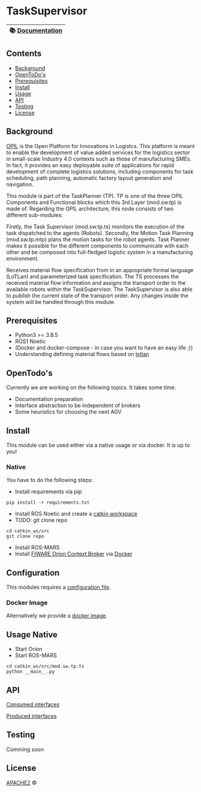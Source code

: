 # TaskSupervisor



| :books: [Documentation](soon) |
| --------------------------------------------- |

## Contents
* [Background](#Background)
* [OpenToDo's](#OpenTodo's)
* [Prerequisites](#Prerequisites)
* [Install](#Install)
* [Usage](#Usage)
* [API](#API)
* [Testing](#Testing)
* [License](#License)


## Background

[OPIL](https://opil-documentation.readthedocs.io/) is the Open Platform for Innovations in Logistcs. This platform is meant to enable the development of value added services for the logistics sector in small-scale Industry 4.0 contexts such as those of manufacturing SMEs. In fact, it provides an easy deployable suite of applications for rapid development of complete logistics solutions, including components for task scheduling, path planning, automatic factory layout generation and navigation.

This module is part of the TaskPlanner (TP). TP is one of the three OPIL Components and Functional blocks which this 3rd Layer (mod.sw.tp) is made of. Regarding the OPIL architecture, this node consists of two different sub-modules:

Firstly, the Task Supervisor (mod.sw.tp.ts) monitors the execution of the task dispatched to the agents (Robots). Secondly, the Motion Task Planning (mod.sw.tp.mtp) plans the motion tasks for the robot agents. Task Planner makes it possible for the different components to communicate with each other and be composed into full-fledged logistic system in a manufacturing environment.

Receives material flow specification from in an appropriate formal language (LoTLan) and parameterized task specification. The TS processes the received material flow information and assigns the transport order to the available robots within the TaskSupervisor. The TaskSupervisor is also able to publish the current state of the transport order. Any changes inside the system will be handled through this module.

## Prerequisites
* Python3 >= 3.8.5
* ROS1 Noetic
* (Docker and docker-compose - in case you want to have an easy life ;))
* Understanding defining material flows based on [lotlan](https://lotlan.readthedocs.io/en/latest/)

## OpenTodo's
Currently we are working on the following topics. It takes some time.
* Documentation preparation
* Interface abstraction to be independent of brokers
* Some heuristics for choosing the next AGV

## Install
This module can be used either via a native usage or via docker. It is up to you!

### Native
You have to do the following steps:
* Install requirements via pip
```
pip install -r requirements.txt
```
* Install ROS Noetic and create a [catkin workspace](http://wiki.ros.org/catkin/Tutorials/create_a_workspace)
* TODO: git clone repo
```
cd catkin_ws/src
git clone repo
```
* Install ROS-MARS
* Install [FIWARE Orion Context Broker](https://fiware-orion.readthedocs.io/en/master/) via [Docker](https://hub.docker.com/r/fiware/orion/)


## Configuration

This modules requires a [configuration file](docs/install/configuration.md).


### Docker Image

Alternatively we provide a [docker image](Docker/Dockerfile).

## Usage Native
* Start Orion
* Start ROS-MARS
```
cd catkin_ws/src/mod.sw.tp.ts
python __main__.py
```

## API
[Consumed interfaces](docs/programmers/interfaces.md#Consuming)

[Produced interfaces](docs/programmers/interfaces.md#Producing)

## Testing
Comming soon

## License
[APACHE2](LICENSE) ©
